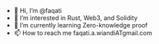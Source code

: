 - 👋 Hi, I’m @faqati
- 👀 I’m interested in Rust, Web3, and Solidity
- 🌱 I’m currently learning Zero-knowledge proof
- 📫 How to reach me faqati.a.wiandiATgmail.com

<!---
faqati/faqati is a ✨ special ✨ repository because its `README.md` (this file) appears on your GitHub profile.
You can click the Preview link to take a look at your changes.
--->
